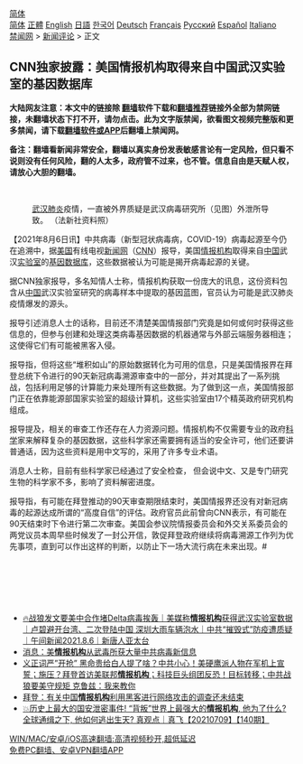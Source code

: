  <!-- 面包屑导航 --> <div class="breadcrumb"><!-- GTranslate: https://gtranslate.io/ -->  <div class="switcher notranslate">  <div class="selected">  <a href="#" onclick="return false;"> 简体</a>  </div>  <div class="option">  <a href="https://www.bannedbook.org" onclick="doGTranslate('zh-CN|zh-CN');jQuery('div.switcher div.selected a').html(jQuery(this).html());return false;" title="简体中文" class="nturl selected"> 简体</a>  <a href="https://www.bannedbook.org/zh-tw/" onclick="doGTranslate('zh-CN|zh-TW');jQuery('div.switcher div.selected a').html(jQuery(this).html());return false;" title="繁體中文" class="nturl"> 正體</a>  <a href="https://www.bannedbook.org/en/" onclick="doGTranslate('zh-CN|en');jQuery('div.switcher div.selected a').html(jQuery(this).html());return false;" title="English" class="nturl"> English</a>  <a href="https://www.bannedbook.org/ja/" onclick="doGTranslate('zh-CN|ja');jQuery('div.switcher div.selected a').html(jQuery(this).html());return false;" title="日本語" class="nturl"> 日語</a>  <a href="https://www.bannedbook.org/ko/" onclick="doGTranslate('zh-CN|ko');jQuery('div.switcher div.selected a').html(jQuery(this).html());return false;" title="한국어" class="nturl"> 한국어</a>  <a href="https://www.bannedbook.org/de/" onclick="doGTranslate('zh-CN|de');jQuery('div.switcher div.selected a').html(jQuery(this).html());return false;" title="Deutsch" class="nturl"> Deutsch</a>  <a href="https://www.bannedbook.org/fr/" onclick="doGTranslate('zh-CN|fr');jQuery('div.switcher div.selected a').html(jQuery(this).html());return false;" title="Français" class="nturl"> Français</a>  <a href="https://www.bannedbook.org/ru/" onclick="doGTranslate('zh-CN|ru');jQuery('div.switcher div.selected a').html(jQuery(this).html());return false;" title="Русский" class="nturl"> Русский</a>  <a href="https://www.bannedbook.org/es/" onclick="doGTranslate('zh-CN|es');jQuery('div.switcher div.selected a').html(jQuery(this).html());return false;" title="Español" class="nturl"> Español</a>  <a href="https://www.bannedbook.org/it/" onclick="doGTranslate('zh-CN|it');jQuery('div.switcher div.selected a').html(jQuery(this).html());return false;" title="Italiano" class="nturl"> Italiano</a>  </div>  </div>      <div class='breadcrumb-sub'><!-- Breadcrumb NavXT 6.3.0 --> <a href="https://www.bannedbook.org/" class="home">禁闻网</a> &gt; <a href="https://www.bannedbook.org/bnews/comments/" class="category">新闻评论</a> &gt; 正文</div></div><h2>CNN独家披露：美国情报机构取得来自中国武汉实验室的基因数据库</h2> <p class="notice"><b>大陆网友注意：本文中的链接除 <a href="https://github.com/bannedbook/fanqiang" >翻墙</a>软件下载和<a href="https://github.com/killgcd/justmysocks/blob/master/README.md">翻墙推荐</a>链接外全部为禁网链接，未翻墙状态下打不开，请勿点击。此为文字版禁闻，欲看图文视频完整版和更多禁闻，请下载<a href="https://github.com/bannedbook/fanqiang">翻墙软件或APP</a>后翻墙上禁闻网。</p><p>备注：翻墙看新闻非常安全，翻墙以真实身份发表敏感言论有一定风险，但只看不说则没有任何风险，翻的人太多，政府管不过来，也不管。信息自由是天赋人权，请放心大胆的翻墙。</b></p>  <div class="entry"> <br /> <figure><a href="https://i0.wp.com/upload-images-bucket-v64rleca837do.s3.eu-west-1.amazonaws.com/wp-content/uploads/2021/05/05133338/3522327_1_1.jpg?fit=800%2C532&#038;ssl=1" data-caption="武汉肺炎疫情，一直被外界质疑是武汉病毒研究所（见图）外泄所导致。 （法新社资料照）"></a><figcaption class="wp-caption-text"><a href="https://www.bannedbook.org/bnews/tag/%e6%ad%a6%e6%b1%89/" class="st_tag internal_tag" rel="tag" title="标签 武汉 下的日志">武汉</a><a href="https://www.bannedbook.org/bnews/tag/%e8%82%ba%e7%82%8e/" class="st_tag internal_tag" rel="tag" title="标签 肺炎 下的日志">肺炎</a>疫情，一直被外界质疑是武汉病毒研究所（见图）外泄所导致。 （法新社资料照）</figcaption></figure> <p>【2021年8月6日讯】中共病毒（新型冠状病毒病，COVID-19）病毒起源至今仍在追溯中，据<a href="https://www.bannedbook.org/bnews/tag/%e7%be%8e%e5%9b%bd/" class="st_tag internal_tag" rel="tag" title="标签 美国 下的日志">美国</a>有线电视<span class='wp_keywordlink_affiliate'><a href="https://www.bannedbook.org/" title="新闻网">新闻网</a></span>（<a href="https://www.bannedbook.org/bnews/tag/cnn/" class="st_tag internal_tag" rel="tag" title="标签 CNN 下的日志">CNN</a>）报导，美国<a href="https://www.bannedbook.org/bnews/tag/%E6%83%85%E6%8A%A5%E6%9C%BA%E6%9E%84/" class="st_tag internal_tag" rel="tag" title="标签 情报机构 下的日志">情报机构</a>取得来自<span class='wp_keywordlink_affiliate'><a href="https://www.bannedbook.org/" title="中国" target="_blank">中国</a></span>武汉<a href="https://www.bannedbook.org/bnews/tag/%E5%AE%9E%E9%AA%8C%E5%AE%A4/" class="st_tag internal_tag" rel="tag" title="标签 实验室 下的日志">实验室</a>的<a href="https://www.bannedbook.org/bnews/tag/%E5%9F%BA%E5%9B%A0/" class="st_tag internal_tag" rel="tag" title="标签 基因 下的日志">基因</a><a href="https://www.bannedbook.org/bnews/tag/%E6%95%B0%E6%8D%AE%E5%BA%93/" class="st_tag internal_tag" rel="tag" title="标签 数据库 下的日志">数据库</a>，这些数据被认为可能是揭开病毒起源的关键。</p> <p>据CNN独家报导，多名知情人士称，情报机构获取一份庞大的讯息，这份资料包含从<a href="https://www.bannedbook.org/bnews/tag/%E4%B8%AD%E5%9B%BD/" class="st_tag internal_tag" rel="tag" title="标签 中国 下的日志">中国</a>武汉实验室研究的病毒样本中提取的基因蓝图，官员认为可能是武汉肺炎疫情爆发的源头。</p> <p>报导引述消息人士的话称，目前还不清楚美国情报部门究竟是如何或何时获得这些信息的，但参与创建和处理这类病毒基因数据的机器通常与外部云端服务器相连；这使得它们有可能被黑客入侵。</p>  <p>报导指，但将这些“堆积如山”的原始数据转化为可用的信息，只是美国情报界在拜登总统下令进行的90天新冠病毒溯源审查中的一部分，并对其提出了一系列挑战，包括利用足够的计算能力来处理所有这些数据。为了做到这一点，美国情报部门正在依靠能源部国家实验室的超级计算机，这些实验室由17个精英政府研究机构组成。</p> <p>报导提及，相关的审查工作还存在人力资源问题。情报机构不仅需要专业的政府<span class='wp_keywordlink'><a href="https://www.bannedbook.org/forum11/topic309.html" title="禁片：“科学”的棍子" target="_blank">科学</a></span>家来解释复杂的基因数据，这些科学家还需要拥有适当的安全许可，他们还要讲普通话，因为这些资料是用中文写的，采用了许多专业术语。</p> <p>消息人士称，目前有些科学家已经通过了安全检查， 但会说中文、又是专门研究生物的科学家不多，影响了资料解密进度。</p>  <p>报导指，有可能在拜登推动的90天审查期限结束时，美国情报界还没有对新冠病毒的起源达成所谓的“高度自信”的评估。政府官员此前曾向CNN表示，有可能在90天结束时下令进行第二次审查。美国会参议院情报委员会和外交关系委员会的两党议员本周早些时候发了一封公开信，敦促拜登政府继续将病毒溯源工作列为优先事项，直到可以作出这样的判断，以防止下一场大流行病在未来出现。#</p> <p>&nbsp;</p> <p>&nbsp;</p>  <p>&nbsp;</p> <ul class='op-related-articles' title='相关阅读'> <li><a href='https://www.bannedbook.org/bnews/taiwannews/20210806/1601382.html' target='_blank'>🔥战狼发文要美中合作堵Delta病毒挨轰｜美媒称<b>情报机构</b>获得武汉实验室数据｜卢碧避开台湾、二次登陆中国 深圳大雨车辆泡水｜中共“摧毁式”防疫遭质疑｜午间新闻2021.8.6｜新唐人亚太台</a></li> <li><a href='https://www.bannedbook.org/bnews/comments/20210806/1601115.html' target='_blank'>消息：美<b>情报机构</b>从武毒所获大量中共病毒新信息</a></li> <li><a href='https://www.bannedbook.org/bnews/comments/20210728/1595618.html' target='_blank'>义正词严”开抢”  黑命贵给白人提了啥？中共小心！美硬鹰派人物在军机上宣誓；施压？拜登首访美联邦<b>情报机构</b>；科技巨头组团反恐！目标转移；中共战狼要美守规矩 克鲁兹：我来教你</a></li> <li><a href='https://www.bannedbook.org/bnews/headline/20210720/1590383.html' target='_blank'>拜登：有关中国<b>情报机构</b>利用黑客进行网络攻击的调查还未结束</a></li> <li><a href='https://www.bannedbook.org/bnews/bannedvideo/20210709/1583770.html' target='_blank'>💥历史上最大的国安泄密事件! “背叛”世界上最强大的<b>情报机构</b>, 他为了什么? 全球通缉之下, 他如何逃出生天? 真观点｜真飞【20210709】【140期】</a></li> </ul> <p class="texttj"> <a href="https://github.com/bannedbook/fanqiang/wiki/V2ray%E6%9C%BA%E5%9C%BA" target="_blank">WIN/MAC/安卓/iOS高速翻墙:高清视频秒开,超低延迟</a><br/> <a href="https://github.com/bannedbook/fanqiang/wiki/%E7%A6%81%E9%97%BB%E7%BD%91%E5%AE%89%E5%8D%93%E7%BF%BB%E5%A2%99%E6%96%B0%E9%97%BBAPP" target="_blank">免费PC翻墙、安卓VPN翻墙APP</a></p><p>&nbsp;</p> <a name='sharetosocial'></a>  <div style="margin-bottom:5px;padding-bottom:5px;clear:both"> <div id="archive-pix-1" class="banner-ads"> <!-- AuctionX Display platform tag START --> <div id="26318x728x90x621x_ADSLOT2" clicktrack="%%CLICK_URL_ESC%%"></div> <!-- AuctionX Display platform tag END --> </div> <div id="archive-pix-2" class="banner-ads"> <!-- AuctionX Display platform tag START --> <div id="26315x300x250x621x_ADSLOT2" clicktrack="%%CLICK_URL_ESC%%"></div> <!-- AuctionX Display platform tag END --> </div> </div>  <div id="archive-pix-1" class="banner-ads"> <!-- AuctionX Display platform tag START --> <div id="26318x728x90x621x_ADSLOT3" clicktrack="%%CLICK_URL_ESC%%"></div> <!-- AuctionX Display platform tag END --> </div> </div><!--END ENTRY--> 